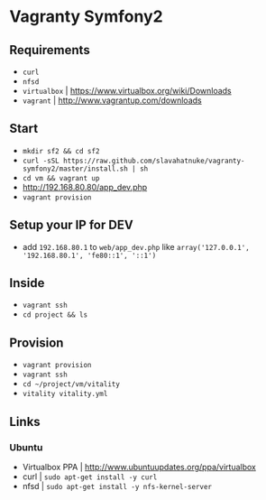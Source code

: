 # Vagranty Symfony2

## Requirements
* `curl`
* `nfsd`
* `virtualbox` | https://www.virtualbox.org/wiki/Downloads
* `vagrant` | http://www.vagrantup.com/downloads

## Start
* `mkdir sf2 && cd sf2`
* `curl -sSL https://raw.github.com/slavahatnuke/vagranty-symfony2/master/install.sh | sh`
* `cd vm && vagrant up`
* http://192.168.80.80/app_dev.php
* `vagrant provision`

## Setup your IP for DEV
*  add `192.168.80.1` to `web/app_dev.php` like `array('127.0.0.1', '192.168.80.1', 'fe80::1', '::1')`

## Inside
* `vagrant ssh`
* `cd project && ls`

## Provision
* `vagrant provision`
* `vagrant ssh`
* `cd ~/project/vm/vitality`
* `vitality vitality.yml`

## Links
### Ubuntu
* Virtualbox PPA | http://www.ubuntuupdates.org/ppa/virtualbox
* curl | `sudo apt-get install -y curl`
* nfsd | `sudo apt-get install -y nfs-kernel-server`



